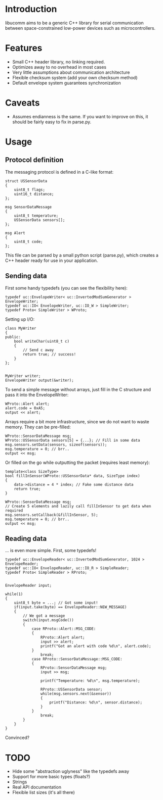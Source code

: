 
Introduction
============

libucomm aims to be a generic C++ library for serial communication
between space-constrained low-power devices such as microcontrollers.

Features
========

 - Small C++ header library, no linking required.
 - Optimizes away to no overhead in most cases
 - Very little assumptions about communication architecture
 - Flexible checksum system (add your own checksum method)
 - Default envelope system guarantees synchronization

Caveats
=======

 - Assumes endianness is the same. If you want to improve on this, it should
   be fairly easy to fix in parse.py.

Usage
=====

Protocol definition
-------------------

The messaging protocol is defined in a C-like format:

	struct USSensorData
	{
		uint8_t flags;
		uint16_t distance;
	};

	msg SensorDataMessage
	{
		uint8_t temperature;
		USSensorData sensors[];
	};

	msg Alert
	{
		uint8_t code;
	};

This file can be parsed by a small python script (parse.py), which creates a
C++ header ready for use in your application.

Sending data
------------

First some handy typedefs (you can see the flexibility here):

	typedef uc::EnvelopeWriter< uc::InvertedModSumGenerator > EnvelopeWriter;
	typedef uc::IO< EnvelopeWriter, uc::IO_W > SimpleWriter;
	typedef Proto< SimpleWriter > WProto;

Setting up I/O:

	class MyWriter
	{
	public:
		bool writeChar(uint8_t c)
		{
			// Send c away
			return true; // success!
		}
	};


	MyWriter writer;
	EnvelopeWriter output(&writer);

To send a simple message without arrays, just fill in the C structure and pass
it into the EnvelopeWriter:

	WProto::Alert alert;
	alert.code = 0xA5;
	output << alert;

Arrays require a bit more infrastructure, since we do not want to waste memory.
They can be pre-filled:

	WProto::SensorDataMessage msg;
	WProto::USSensorData sensors[5] = {...}; // Fill in some data
	msg.sensors.setData(sensors, sizeof(sensors));
	msg.temperature = 0; // brr..
	output << msg;

Or filled on the go while outputting the packet (requires least memory):

	template<class SizeType>
	bool fillInSensor(WProto::USSensorData* data, SizeType index)
	{
		data->distance = 4 * index; // Fake some distance data
		return true;
	}

	WProto::SensorDataMessage msg;
	// Create 5 elements and lazily call fillInSensor to get data when required
	msg.sensors.setCallback(&fillInSensor, 5);
	msg.temperature = 0; // brr..
	output << msg;

Reading data
------------

... is even more simple. First, some typedefs!

	typedef uc::EnvelopeReader< uc::InvertedModSumGenerator, 1024 > EnvelopeReader;
	typedef uc::IO< EnvelopeReader, uc::IO_R > SimpleReader;
	typedef Proto< SimpleReader > RProto;


	EnvelopeReader input;

	while(1)
	{
		uint8_t byte = ...; // Got some input!
		if(input.take(byte) == EnvelopeReader::NEW_MESSAGE)
		{
			// We got a message
			switch(input.msgCode())
			{
				case RProto::Alert::MSG_CODE:
				{
					RProto::Alert alert;
					input >> alert;
					printf("Got an alert with code %d\n", alert.code);
				}
					break;
				case RProto::SensorDataMessage::MSG_CODE:
				{
					RProto::SensorDataMessage msg;
					input >> msg;

					printf("Temperature: %d\n", msg.temperature);

					RProto::USSensorData sensor;
					while(msg.sensors.next(&sensor))
					{
						printf("Distance: %d\n", sensor.distance);
					}
				}
					break;
			}
		}
	}

Convinced?

TODO
====

 - Hide some "abstraction uglyness" like the typedefs away
 - Support for more basic types (floats?)
 - Strings
 - Real API documentation
 - Flexible list sizes (it's all there)
